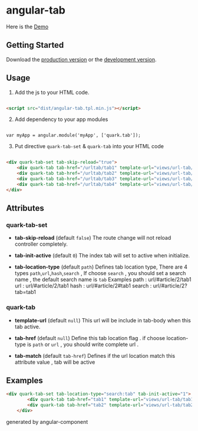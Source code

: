 # angular-tab

Here is the [Demo][demo]

[demo]: http://ariesjia.github.io/angular-tab/demo/

## Getting Started

Download the [production version][min] or the [development version][max].


[min]: https://raw.github.com/ariesjia/angular-tab/master/dist/angular-tab.tpl.min.js
[max]: https://raw.github.com/ariesjia/angular-tab/master/dist/angular-tab.tpl.js


## Usage

1. Add the js to your HTML code.

```html

<script src="dist/angular-tab.tpl.min.js"></script>

```
2. Add dependency to your app modules
```script

var myApp = angular.module('myApp', ['quark.tab']);

```

3. Put directive `quark-tab-set` & `quark-tab`  into your HTML code
```html

<div quark-tab-set tab-skip-reload="true">
	<div quark-tab tab-href="/urltab/tab1" template-url="views/url-tab/tab1.html">TAB1</div>
    <div quark-tab tab-href="/urltab/tab2" template-url="views/url-tab/tab2.html">TAB2</div>
    <div quark-tab tab-href="/urltab/tab3" template-url="views/url-tab/tab3.html">TAB3</div>
	<div quark-tab tab-href="/urltab/tab4" template-url="views/url-tab/tab4.html">TAB4</div>
</div>

```

## Attributes

### quark-tab-set

- **tab-skip-reload** (default `false`)
  The route change will not reload controller completely.

- **tab-init-active** (default `0`)
  The index tab will set to active when initialize.

- **tab-location-type** (default `path`)
  Defines tab location type, There are 4 types `path`,`url`,`hash`,`search` , If choose `search` , you should set a search name , the default search name is `tab`
  Examples
  path :    url/#article/2/tab1
  url :     url/#article/2/tab1
  hash :    url/#article/2#tab1
  search :  url/#article/2?tab=tab1

### quark-tab

- **template-url** (default `null`)
  This url will be include in tab-body when this tab active.

- **tab-href** (default `null`)
  Define this tab location flag . if choose location-type is `path` or `url` , you should write complete url .

- **tab-match** (default `tab-href`)
  Defines if the url location match this attribute value , tab will be active

## Examples
```html
<div quark-tab-set tab-location-type="search:tab" tab-init-active="1">
        <div quark-tab tab-href="tab1" template-url="views/url-tab/tab1.html">TAB1</div>
        <div quark-tab tab-href="tab2" template-url="views/url-tab/tab2.html">TAB2</div>
    </div>
```


generated by angular-component

